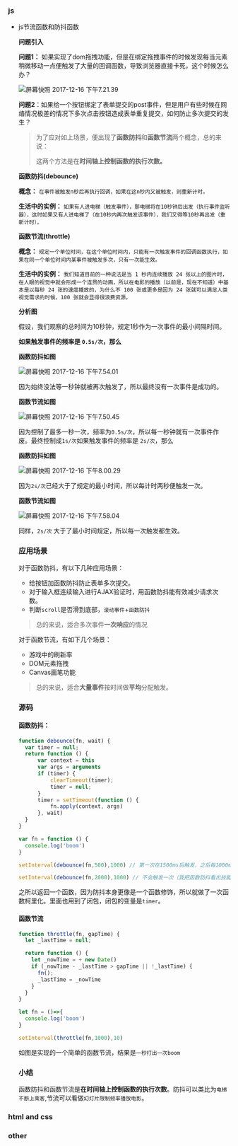 ### js

- js节流函数和防抖函数
  
   **问题引入**
  
  **问题1：** 如果实现了dom拖拽功能，但是在绑定拖拽事件的时候发现每当元素稍微移动一点便触发了大量的回调函数，导致浏览器直接卡死，这个时候怎么办？
  
  ![屏幕快照 2017-12-16 下午7.21.39](https://gitee.com/vueman/md_pic/raw/master/%E5%B1%8F%E5%B9%95%E5%BF%AB%E7%85%A7%202017-12-16%20%E4%B8%8B%E5%8D%887.21.39.png)
  
  **问题2**：如果给一个按钮绑定了表单提交的post事件，但是用户有些时候在网络情况极差的情况下多次点击按钮造成表单重复提交，如何防止多次提交的发生？
  
  > 为了应对如上场景，便出现了**函数防抖**和**函数节流**两个概念，总的来说：
  > 
  > 这两个方法是在**时间轴上控制函数的执行次数。**
  
  **函数防抖(debounce)**
  
  **概念：** `在事件被触发n秒后再执行回调，如果在这n秒内又被触发，则重新计时。`
  
  **生活中的实例：** `如果有人进电梯（触发事件），那电梯将在10秒钟后出发（执行事件监听器），这时如果又有人进电梯了（在10秒内再次触发该事件），我们又得等10秒再出发（重新计时）。`
  
  **函数节流(throttle)**
  
  **概念：** `规定一个单位时间，在这个单位时间内，只能有一次触发事件的回调函数执行，如果在同一个单位时间内某事件被触发多次，只有一次能生效。`
  
  **生活中的实例：** `我们知道目前的一种说法是当 1 秒内连续播放 24 张以上的图片时，在人眼的视觉中就会形成一个连贯的动画，所以在电影的播放（以前是，现在不知道）中基本是以每秒 24 张的速度播放的，为什么不 100 张或更多是因为 24 张就可以满足人类视觉需求的时候，100 张就会显得很浪费资源。`
  
  **分析图**
  
  假设，我们观察的总时间为10秒钟，规定1秒作为一次事件的最小间隔时间。
  
  **如果触发事件的频率是 `0.5s/次`，那么**
  
  **函数防抖如图**
  
  ![屏幕快照 2017-12-16 下午7.54.01](https://gitee.com/vueman/md_pic/raw/master/%E5%B1%8F%E5%B9%95%E5%BF%AB%E7%85%A7%202017-12-16%20%E4%B8%8B%E5%8D%887.54.01.png)
  
  因为始终没法等一秒钟就被再次触发了，所以最终没有一次事件是成功的。
  
  **函数节流如图**
  
  ![屏幕快照 2017-12-16 下午7.50.45](https://gitee.com/vueman/md_pic/raw/master/%E5%B1%8F%E5%B9%95%E5%BF%AB%E7%85%A7%202017-12-16%20%E4%B8%8B%E5%8D%887.50.45.png)
  
  因为控制了最多一秒一次，频率为`0.5s/次`，所以每一秒钟就有一次事件作废。最终控制成`1s/次`如果触发事件的频率是 `2s/次`，那么
  
  **函数防抖如图**
  
  ![屏幕快照 2017-12-16 下午8.00.29](https://gitee.com/vueman/md_pic/raw/master/%E5%B1%8F%E5%B9%95%E5%BF%AB%E7%85%A7%202017-12-16%20%E4%B8%8B%E5%8D%888.00.29.png)
  
  因为`2s/次`已经大于了规定的最小时间，所以每计时两秒便触发一次。
  
  **函数节流如图**
  
  ![屏幕快照 2017-12-16 下午7.58.04](https://gitee.com/vueman/md_pic/raw/master/%E5%B1%8F%E5%B9%95%E5%BF%AB%E7%85%A7%202017-12-16%20%E4%B8%8B%E5%8D%887.58.04.png)
  
  同样，`2s/次` 大于了最小时间规定，所以每一次触发都生效。
  
  ### 应用场景
  
  对于函数防抖，有以下几种应用场景：
  
  - 给按钮加函数防抖防止表单多次提交。
  - 对于输入框连续输入进行AJAX验证时，用函数防抖能有效减少请求次数。
  - 判断`scroll`是否滑到底部，`滚动事件`+`函数防抖`
  
  > 总的来说，适合多次事件**一次响应**的情况
  
  对于函数节流，有如下几个场景：
  
  - 游戏中的刷新率
  - DOM元素拖拽
  - Canvas画笔功能
  
  > 总的来说，适合**大量事件**按时间做**平均**分配触发。
  
  ### 源码
  
  #### 函数防抖：
  
  ```js
  function debounce(fn, wait) {
    var timer = null;
    return function () {
        var context = this
        var args = arguments
        if (timer) {
            clearTimeout(timer);
            timer = null;
        }
        timer = setTimeout(function () {
            fn.apply(context, args)
        }, wait)
    }
  }
  
  var fn = function () {
    console.log('boom')
  }
  
  setInterval(debounce(fn,500),1000) // 第一次在1500ms后触发，之后每1000ms触发一次
  
  setInterval(debounce(fn,2000),1000) // 不会触发一次（我把函数防抖看出技能读条，如果读条没完成就用技能，便会失败而且重新读条）
  ```
  
  之所以返回一个函数，因为防抖本身更像是一个函数修饰，所以就做了一次函数柯里化。里面也用到了闭包，闭包的变量是`timer`。
  
  #### 函数节流
  
  ```js
  function throttle(fn, gapTime) {
    let _lastTime = null;
  
    return function () {
      let _nowTime = + new Date()
      if (_nowTime - _lastTime > gapTime || !_lastTime) {
        fn();
        _lastTime = _nowTime
      }
    }
  }
  
  let fn = ()=>{
    console.log('boom')
  }
  
  setInterval(throttle(fn,1000),10)
  ```
  
  如图是实现的一个简单的函数节流，结果是`一秒打出一次boom`
  
  ### 小结
  
  函数防抖和函数节流是**在时间轴上控制函数的执行次数**。防抖可以类比为`电梯不断上乘客`,节流可以看做`幻灯片限制频率播放电影`。

### html and css

### other
